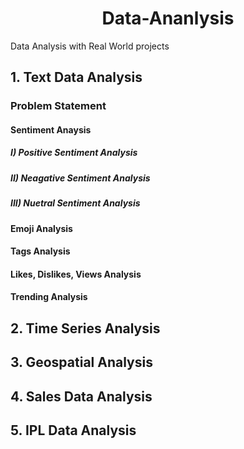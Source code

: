 # <center>Data-Ananlysis</center>
Data Analysis with Real World projects

## 1. Text Data Analysis
### Problem Statement
#### Sentiment Anaysis
##### I) Positive Sentiment Analysis
##### II) Neagative Sentiment Analysis
##### III) Nuetral Sentiment Analysis
#### Emoji Analysis
#### Tags Analysis
#### Likes, Dislikes, Views Analysis
#### Trending Analysis

## 2. Time Series Analysis

## 3. Geospatial Analysis

## 4. Sales Data Analysis

## 5. IPL Data Analysis
